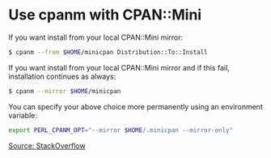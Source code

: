 # Use cpanm with CPAN::Mini

If you want install from your local CPAN::Mini mirror:

```bash
$ cpanm --from $HOME/minicpan Distribution::To::Install
```

If you want install from your local CPAN::Mini mirror and if this fail, installation continues as always:

```bash
$ cpanm --mirror $HOME/minicpan
```

You can specify your above choice more permanently using an environment variable:

```bash
export PERL_CPANM_OPT="--mirror $HOME/.minicpan --mirror-only"
```

[Source: StackOverflow](http://stackoverflow.com/questions/8139088/how-do-i-use-cpanminus-with-a-local-cpanmini)
